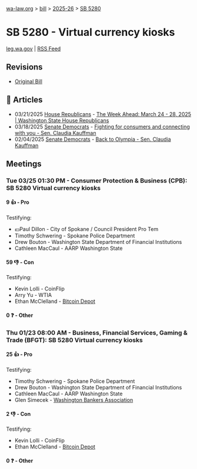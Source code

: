 [wa-law.org](/) > [bill](/bill/) > [2025-26](/bill/2025-26/) > [SB 5280](/bill/2025-26/sb/5280/)

# SB 5280 - Virtual currency kiosks
[leg.wa.gov](https://app.leg.wa.gov/billsummary?BillNumber=5280&Year=2025&Initiative=false) | [RSS Feed](./rss.xml)

## Revisions
* [Original Bill](1/)

## 📰 Articles
* 03/21/2025 [House Republicans](/org/house_republicans/) - [The Week Ahead: March 24 - 28, 2025 | Washington State House Republicans](http://houserepublicans.wa.gov/week/the-week-ahead-march-24-28-2025/#:~:text=SB%205280)
* 03/18/2025 [Senate Democrats](/org/senate_democrats/) - [Fighting for consumers and connecting with you - Sen. Claudia Kauffman](https://senatedemocrats.wa.gov/kauffman/2025/03/18/fighting-for-consumers-and-connecting-with-you/#:~:text=Senate%20Bill%205280)
* 02/04/2025 [Senate Democrats](/org/senate_democrats/) - [Back to Olympia - Sen. Claudia Kauffman](https://senatedemocrats.wa.gov/kauffman/2025/02/04/back-to-olympia/#:~:text=SB%205280)

## Meetings
### Tue 03/25 01:30 PM - Consumer Protection & Business (CPB): SB 5280 Virtual currency kiosks
#### 9 👍 - Pro
Testifying:
* 💵Paul Dillon - City of Spokane / Council President Pro Tem
* Timothy Schwering - Spokane Police Department
* Drew Bouton - Washington State Department of Financial Institutions
* Cathleen MacCaul - AARP Washington State

#### 59 👎 - Con
Testifying:
* Kevin Lolli - CoinFlip
* Arry Yu - WTIA
* Ethan McClelland - [Bitcoin Depot](/org/bitcoin_depot/)

#### 0 ❓ - Other

### Thu 01/23 08:00 AM - Business, Financial Services, Gaming & Trade (BFGT): SB 5280 Virtual currency kiosks
#### 25 👍 - Pro
Testifying:
* Timothy Schwering - Spokane Police Department
* Drew Bouton - Washington State Department of Financial Institutions
* Cathleen MacCaul - AARP Washington State
* Glen Simecek - [Washington Bankers Association](/org/washington_bankers_association/)

#### 2 👎 - Con
Testifying:
* Kevin Lolli - CoinFlip
* Ethan McClelland - [Bitcoin Depot](/org/bitcoin_depot/)

#### 0 ❓ - Other
